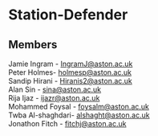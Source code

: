 # Station-Defender
## Members

Jamie Ingram - IngramJ@aston.ac.uk  
Peter Holmes- holmesp@aston.ac.uk  
Sandip Hirani - Hiranis2@aston.ac.uk  
Alan Sin - sina@aston.ac.uk  
Rija Ijaz - ijazr@aston.ac.uk  
Mohammed Foysal - foysalm@aston.ac.uk  
Twba Al-shaghdari- alshaght@aston.ac.uk  
Jonathon Fitch - fitchj@aston.ac.uk  
